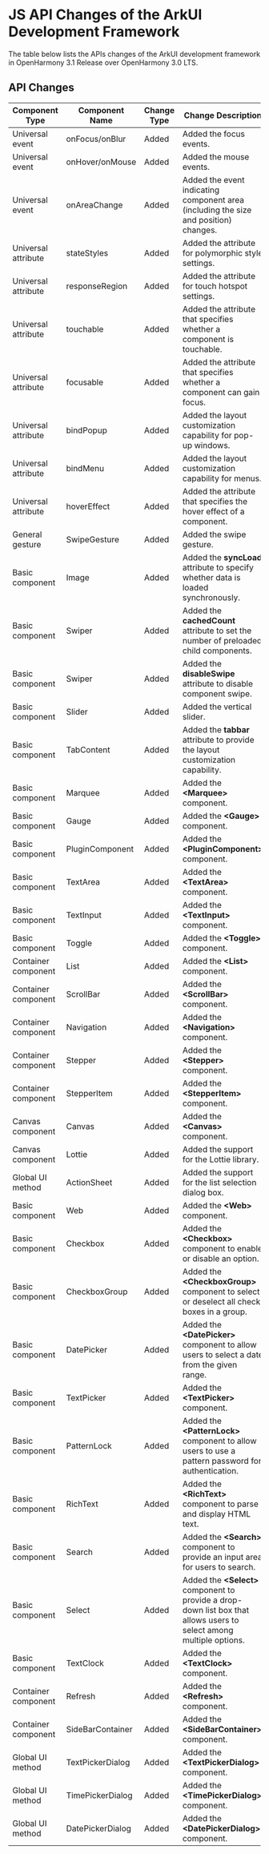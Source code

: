 # JS API Changes of the ArkUI Development Framework

The table below lists the APIs changes of the ArkUI development framework in OpenHarmony 3.1 Release over OpenHarmony 3.0 LTS.

## API Changes

| Component Type  | Component Name                     | Change Type| Change Description                                                    |
| ---------- | ----------------------------- | -------- | ------------------------------------------------------------ |
| Universal event  | onFocus/onBlur      | Added    | Added the focus events.                                              |
| Universal event  | onHover/onMouse     | Added    | Added the mouse events.                                              |
| Universal event  | onAreaChange| Added    | Added the event indicating component area (including the size and position) changes.                    |
| Universal attribute  | stateStyles      | Added    | Added the attribute for polymorphic style settings.                                      |
| Universal attribute  | responseRegion  | Added    | Added the attribute for touch hotspot settings.                                      |
| Universal attribute  | touchable           | Added    | Added the attribute that specifies whether a component is touchable.                                |
| Universal attribute  | focusable           | Added    | Added the attribute that specifies whether a component can gain focus.                              |
| Universal attribute  | bindPopup          | Added    | Added the layout customization capability for pop-up windows.                                   |
| Universal attribute  | bindMenu            | Added    | Added the layout customization capability for menus.                                    |
| Universal attribute  | hoverEffect        | Added    | Added the attribute that specifies the hover effect of a component.                        |
| General gesture  | SwipeGesture                  | Added    | Added the swipe gesture.                                              |
| Basic component  | Image                         | Added    | Added the **syncLoad** attribute to specify whether data is loaded synchronously.                          |
| Basic component  | Swiper                        | Added    | Added the **cachedCount** attribute to set the number of preloaded child components.                   |
| Basic component  | Swiper                        | Added    | Added the **disableSwipe** attribute to disable component swipe.                  |
| Basic component  | Slider                        | Added    | Added the vertical slider.                                      |
| Basic component  | TabContent                    | Added    | Added the **tabbar** attribute to provide the layout customization capability.                              |
| Basic component  | Marquee                       | Added    | Added the **\<Marquee>** component.                                            |
| Basic component  | Gauge                         | Added    | Added the **\<Gauge>** component.                                      |
| Basic component  | PluginComponent               | Added    | Added the **\<PluginComponent>** component.                                              |
| Basic component  | TextArea                      | Added    | Added the **\<TextArea>** component.                                          |
| Basic component  | TextInput                     | Added    | Added the **\<TextInput>** component.                                            |
| Basic component  | Toggle                        | Added    | Added the **\<Toggle>** component.                                              |
| Container component  | List                          | Added    | Added the **\<List>** component.                                        |
| Container component  | ScrollBar                     | Added    | Added the **\<ScrollBar>** component.                                            |
| Container component  | Navigation                    | Added    | Added the **\<Navigation>** component.                                          |
| Container component  | Stepper                       | Added    | Added the **\<Stepper>** component.                                        |
| Container component  | StepperItem                   | Added    | Added the **\<StepperItem>** component.                                  |
| Canvas component  | Canvas                        | Added    | Added the **\<Canvas>** component.                                              |
| Canvas component  | Lottie                        | Added    | Added the support for the Lottie library.                                        |
| Global UI method| ActionSheet                   | Added    | Added the support for the list selection dialog box.                                          |
| Basic component  | Web                           | Added    | Added the **\<Web>** component.                                          |
| Basic component  | Checkbox                      | Added    | Added the **\<Checkbox>** component to enable or disable an option.                |
| Basic component  | CheckboxGroup                 | Added    | Added the **\<CheckboxGroup>** component to select or deselect all check boxes in a group.      |
| Basic component  | DatePicker                    | Added    | Added the **\<DatePicker>** component to allow users to select a date from the given range.                              |
| Basic component  | TextPicker                    | Added    | Added the **\<TextPicker>** component.                                  |
| Basic component  | PatternLock                   | Added    | Added the **\<PatternLock>** component to allow users to use a pattern password for authentication.|
| Basic component  | RichText                      | Added    | Added the **\<RichText>** component to parse and display HTML text.                    |
| Basic component  | Search                        | Added    | Added the **\<Search>** component to provide an input area for users to search.            |
| Basic component  | Select                        | Added    | Added the **\<Select>** component to provide a drop-down list box that allows users to select among multiple options.        |
| Basic component  | TextClock                     | Added    | Added the **\<TextClock>** component.                                          |
| Container component  | Refresh                       | Added    | Added the **\<Refresh>** component.                                      |
| Container component  | SideBarContainer              | Added    | Added the **\<SideBarContainer>** component.                                        |
| Global UI method| TextPickerDialog              | Added    | Added the **\<TextPickerDialog>** component.                                    |
| Global UI method| TimePickerDialog              | Added    | Added the **\<TimePickerDialog>** component.                                    |
| Global UI method| DatePickerDialog              | Added    | Added the **\<DatePickerDialog>** component.                                    |
